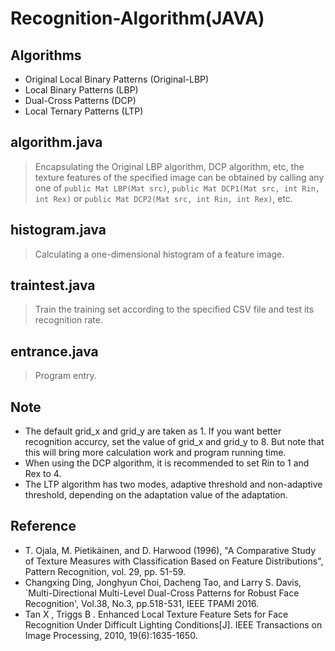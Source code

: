 # Recognition-Algorithm(JAVA)

## Algorithms

- Original Local Binary Patterns (Original-LBP)
- Local Binary Patterns (LBP)
- Dual-Cross Patterns (DCP)
- Local Ternary Patterns (LTP)

## algorithm.java

>Encapsulating the Original LBP algorithm, DCP algorithm, etc, the texture features of the specified image can be obtained by calling any one of  `public Mat LBP(Mat src)`, `public Mat DCP1(Mat src, int Rin, int Rex)` or `public Mat DCP2(Mat src, int Rin, int Rex)`, etc.

## histogram.java

>Calculating a one-dimensional histogram of a feature image.

## traintest.java

>Train the training set according to the specified CSV file and test its recognition rate.

## entrance.java

>Program entry.

## Note

- The default grid_x and grid_y are taken as 1. If you want better recognition accurcy, set the value of grid_x and grid_y to 8. But note that this will bring more calculation work and program running time.
- When using the DCP algorithm, it is recommended to set Rin to 1 and Rex to 4.
- The LTP algorithm has two modes, adaptive threshold and non-adaptive threshold, depending on the adaptation value of the adaptation.

## Reference

* T. Ojala, M. Pietikäinen, and D. Harwood (1996), "A Comparative Study of Texture Measures with Classification Based on Feature Distributions", Pattern Recognition, vol. 29, pp. 51-59.
* Changxing Ding, Jonghyun Choi, Dacheng Tao, and Larry S. Davis, `Multi-Directional Multi-Level Dual-Cross Patterns for Robust Face Recognition', Vol.38, No.3, pp.518-531, IEEE TPAMI 2016.
* Tan X , Triggs B . Enhanced Local Texture Feature Sets for Face Recognition Under Difficult Lighting Conditions[J]. IEEE Transactions on Image Processing, 2010, 19(6):1635-1650.

